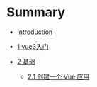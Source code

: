 # Summary

* [Introduction](README.md)

* [1 vue3入门](chapter1/index.md)
* [2 基础]()
  * [2.1 创建一个 Vue 应用](chapter2/section1/index.md)

